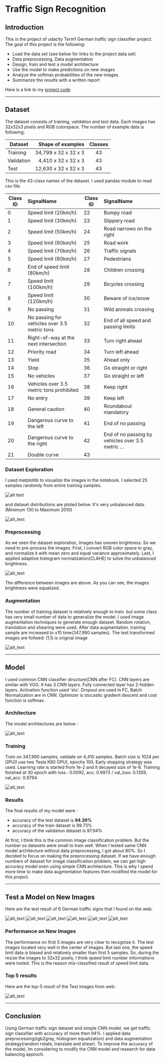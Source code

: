 # **Traffic Sign Recognition** 

## Introduction
This is the project of udacity Term1 German traffic sign classifier project. The goal of this project is the following:
 
* Load the data set (see below for links to the project data set)
* Data preprocessing, Data augmentation
* Design, train and test a model architecture
* Use the model to make predictions on new images
* Analyze the softmax probabilities of the new images
* Summarize the results with a written report

Here is a link to my [project code](https://github.com/jaeoh2/self-driving-car-nd/blob/master/CarND-Traffic-Sign-Classifier-Project/Traffic_Sign_Classifier.ipynb)

[//]: # (Image References)

[image1]: ./examples/test_result5.png "Both_narrow"
[image2]: ./examples/test_result3.png "Yield"
[image3]: ./examples/test_result2.png "Work_progress"
[image4]: ./examples/test_result6.png "Speed_limit"
[image5]: ./examples/test_result4.png "No_entry"
[image6]: ./examples/test_result.png "Bicycle_crossing"
[image7]: ./examples/random_train_sample.png "Random_train_sample"
[image8]: ./examples/train_hist.png "Train_histogram"
[image9]: ./examples/preprocess_img.png "Preprocessed image"
[image10]: ./examples/transform_img.png "Transformed image"
[image11]: ./examples/layers.png "Model layers"
[image12]: ./examples/train_result.png "Train result"
[image13]: ./examples/perf_result.png "Performance result"

---
## Dataset
The dataset consists of training, validation and test data. Each images has 32x32x3 pixels and RGB colorspace. The number of example  data is following:

| Dataset | Shape of examples | Classes |
|---|---:|:---:|
| Training | 34,799 x 32 x 32 x 3 | 43 |
| Validation | 4,410 x 32 x 32 x 3 | 43 |
| Test | 12,630 x 32 x 32 x 3 | 43 |

This is the 43-class names of the dataset. I used pandas module to read csv file.

| Class ID | SignalName | Class ID | SignalName |
|---|:---|---|:---|
|	0 |	Speed limit (20km/h) | 22 | Bumpy road |
|	1 |	Speed limit (30km/h) | 23 | Slippery road |
|	2 |	Speed limit (50km/h) | 24 | Road narrows on the right |
|	3 |	Speed limit (60km/h) | 25 | Road work |
|	4 |	Speed limit (70km/h) | 26 | Traffic signals |
|	5 |	Speed limit (80km/h) | 27 | Pedestrians |
|	6 |	End of speed limit (80km/h) | 28 | Children crossing |
|	7 |	Speed limit (100km/h) | 29 | Bicycles crossing |
|	8 |	Speed limit (120km/h) | 30 | Beware of ice/snow |
|	9 |	No passing | 31 | Wild animals crossing |
|	10 |	No passing for vehicles over 3.5 metric tons | 32 | End of all speed and passing limits |
|	11 |	Right-of-way at the next intersection | 33 | Turn right ahead |
|	12 |	Priority road | 34 | Turn left ahead |
|	13 |	Yield | 35 | Ahead only |
|	14 |	Stop | 36 | Go straight or right |
|	15 |	No vehicles | 37 | Go straight or left |
|	16 |	Vehicles over 3.5 metric tons prohibited | 38 | Keep right |
|	17 |	No entry | 39 | Keep left |
|	18 |	General caution | 40 | Roundabout mandatory |
|	19 |	Dangerous curve to the left | 41 | End of no passing |
|	20 |	Dangerous curve to the right | 42 | End of no passing by vehicles over 3.5 metric ... |
|	21 |	Double curve | 43 |  |

### Dataset Exploration
I used matplotlib to visualize the images in the notebook. I selected 25 samples randomly from entire training samples.

![alt text][image7]

and dataset distributions are ploted below. It's very unbalanced data.(Minimum 130 to Maximum 2010)

![alt_text][image8]

### Preprocessing
As we seen the dataset exploration, Images has uneven brightness. So we need to pre-process the images. First, I convert RGB color space to gray, and normalize it with mean zero and equal variance approximately. Last, I applied adaptive histogram normalization(CLAHE) to solve the unbalanced brightness.

![alt_text][image9]

The difference between images are above. As you can see, the images brightness were equalized.

### Augmentation
The number of training dataset is relatively enough to train. but some class has very small number of data to generalize the model. I used image augmentation techniques to generate enough dataset. Random rotation, translation and shearing were used. After data augmentation, training sample are increased to x10 time(347,990 samples). The test transformed images are follwed: (1,1) is original image

![alt_text][image10]

---
## Model
I used common CNN classifier structure(CNN after FC). CNN layers are similar with VGG. It has 3 CNN layers. Fully connected layer has 2-hidden layers. Activation function used 'elu'. Dropout are used in FC, Batch Normalization are in CNN. Optimizer is stocastic gradient descent and cost function is softmax. 
### Architecture
The model architectures are below :

![alt_text][image11]

### Training
Train on 347,990 samples, validate on 4,410 samples. Batch size is 1024 per GPU(I use two Tesla K80 GPU), epochs 100.
Early stopping strategy was used. Learning rate is started from 1e-2 and it decayed size of 1e-6. Training finished at 30 epoch with loss : 0.0092, acc: 0.9973 / val_loss: 0.1359, val_acc: 0.9794.

![alt_text][image12]

### Results
The final results of my model were :
* accuracy of the test dataset is __94.39%__
* accuracy of the train dataset is 99.73%
* accuracy of the validation dataset is 97.94%

At first, I think this is the common image classification problem. But the number os datasets were small to train well. When I tested same CNN model architecture without data preprocessing, I got about 80%. So I decided to focus on making the preprocessing dataset. If we have enough numbers of dataset for image classification problem, we can get high accuracy model even using simple CNN architecture. This is why I spend more time to make data augmentation features then modified the model for this project.

---
## Test a Model on New Images
Here are the test result of 6 German traffic signs that I found on the web:

![alt_text][image1] ![alt_text][image2] ![alt_text][image3] 
![alt_text][image4] ![alt_text][image5] ![alt_text][image6] 

### Performance on New Images
The performance on first 5 images are very clear to recognize it. The test images located very well in the center of images. But last one, the speed limit data is biased and relatively smaller than first 5 samples. So, during the resize the images to 32x32 pixels, I think speed limit number informations were losted. This is the reason mis-classified result of speed limit data.

### Top 5 results
Here are the top-5 result of the Test images from web:

![alt_text][image13]

---
## Conclusion
Using German traffic sign dataset and simple CNN model, we get traffic sign classifier with accuracy of more then 94%. I applied data preprocessing(rgb2gray, histogram equalization) and data augmentation strategy(random rotate, translate and shear). To improve the accuracy of the model, Im considering to modify the CNN model and research for data balancing approch. 
